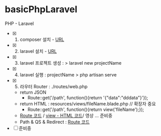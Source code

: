 # basicPhpLaravel
PHP - Laravel 

- [x] 1. composer 설치 - [URL](https://www.lesstif.com/php-and-laravel/php-composer-23757293.html)
- [x] 2. laravel 설치 - [URL](https://laravel.com/)
- [x] 3. laravel 프로젝트 생성 : > laravel new projectName
- [x] 4. laravel 실행 : projectName > php artisan serve
- [x] 5. 라우터 Router : ./routes/web.php
  - return JSON
     - Route::get('/path', function(){return '{"data":"dddata"}'});
  - return HTML : resources/views/fileName.blade.php // 확장자 중요
     - Route::get('/path', function(){return view('fileName');});
  - [Route 코드](https://github.com/doyle-flutter/basicPhpLaravel/blob/master/mylrv/routes/web.php) / [view - HTML 코드](https://github.com/doyle-flutter/basicPhpLaravel/tree/master/mylrv/resources/views)/ 영상 ... 준비중
  - Path & QS & Redirect : [Route 코드](https://github.com/doyle-flutter/basicPhpLaravel/blob/master/mylrv/routes/web.php) 
- [ ] 준비중
